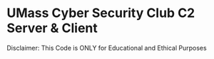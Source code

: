 # UMass Cyber Security Club C2 Server & Client
Disclaimer: This Code is ONLY for Educational and Ethical Purposes
